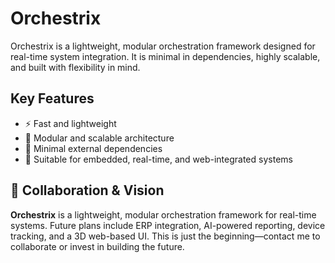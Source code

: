 # Orchestrix

Orchestrix is a lightweight, modular orchestration framework designed for real-time system integration. It is minimal in dependencies, highly scalable, and built with flexibility in mind.

## Key Features

- ⚡ Fast and lightweight
- 🧱 Modular and scalable architecture
- 🔧 Minimal external dependencies
- 🔄 Suitable for embedded, real-time, and web-integrated systems

## 🤝 Collaboration & Vision

**Orchestrix** is a lightweight, modular orchestration framework for real-time systems. Future plans include ERP integration, AI-powered reporting, device tracking, and a 3D web-based UI. This is just the beginning—contact me to collaborate or invest in building the future.
